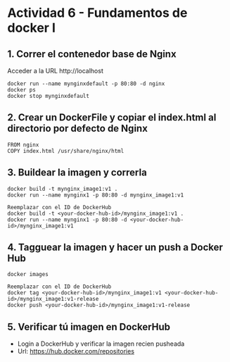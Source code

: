 # Actividad 6 - Fundamentos de docker I


## 1. Correr el contenedor base de Nginx
Acceder a la  URL http://localhost

```
docker run --name mynginxdefault -p 80:80 -d nginx
docker ps
docker stop mynginxdefault
```

## 2. Crear un DockerFile y copiar el index.html al directorio por defecto de Nginx

```
FROM nginx
COPY index.html /usr/share/nginx/html
```

## 3. Buildear la imagen y correrla 

```
docker build -t mynginx_image1:v1 .
docker run --name mynginx1 -p 80:80 -d mynginx_image1:v1

Reemplazar con el ID de DockerHub
docker build -t <your-docker-hub-id>/mynginx_image1:v1 .
docker run --name mynginx1 -p 80:80 -d <your-docker-hub-id>/mynginx_image1:v1
```

## 4. Tagguear la imagen y hacer un push a Docker Hub 
```
docker images

Reemplazar con el ID de DockerHub
docker tag <your-docker-hub-id>/mynginx_image1:v1 <your-docker-hub-id>/mynginx_image1:v1-release
docker push <your-docker-hub-id>/mynginx_image1:v1-release
```

## 5. Verificar tú imagen en DockerHub
- Login a DockerHub y verificar la imagen recien pusheada 
- Url: https://hub.docker.com/repositories
